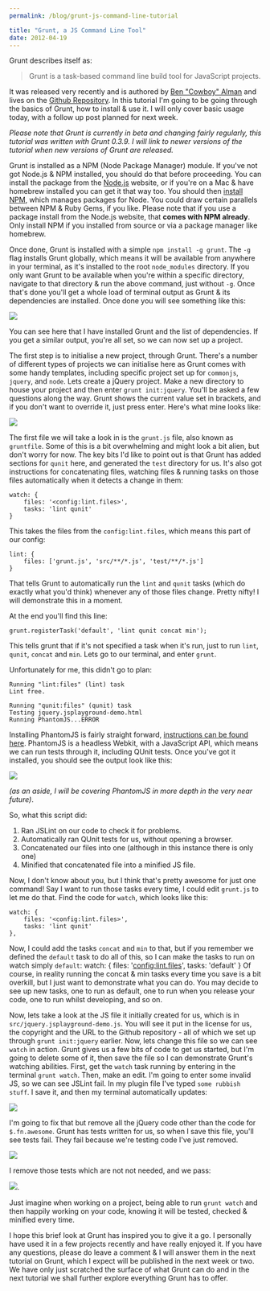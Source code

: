 ```yaml
---
permalink: /blog/grunt-js-command-line-tutorial

title: "Grunt, a JS Command Line Tool"
date: 2012-04-19
---
```


Grunt describes itself as:

> Grunt is a task-based command line build tool for JavaScript projects.

It was released very recently and is authored by [Ben "Cowboy" Alman](http://benalman.com/) and lives on the [Github Repository](https://github.com/cowboy/grunt). In this tutorial I'm going to be going through the basics of Grunt, how to install & use it. I will only cover basic usage today, with a follow up post planned for next week.

_Please note that Grunt is currently in beta and changing fairly regularly, this tutorial was written with Grunt 0.3.9. I will link to newer versions of the tutorial when new versions of Grunt are released._

Grunt is installed as a NPM (Node Package Manager) module. If you've not got Node.js & NPM installed, you should do that before proceeding. You can install the package from the [Node.js](http://nodejs.org/) website, or if you're on a Mac & have homebrew installed you can get it that way too. You should then [install NPM](http://npmjs.org/), which manages packages for Node. You could draw certain parallels between NPM & Ruby Gems, if you like. Please note that if you use a package install from the Node.js website, that **comes with NPM already**. Only install NPM if you installed from source or via a package manager like homebrew.

Once done, Grunt is installed with a simple `npm install -g grunt`. The `-g` flag installs Grunt globally, which means it will be available from anywhere in your terminal, as it's installed to the root `node_modules` directory. If you only want Grunt to be available when you're within a specific directory, navigate to that directory & run the above command, just without `-g`. Once that's done you'll get a whole load of terminal output as Grunt & its dependencies are installed. Once done you will see something like this:

![](https://cl.ly/2G1z461139080p1S3K1g/Screen%20Shot%202012-04-18%20at%2020.15.02.png)

You can see here that I have installed Grunt and the list of dependencies. If you get a similar output, you're all set, so we can now set up a project.

The first step is to initialise a new project, through Grunt. There's a number of different types of projects we can initialise here as Grunt comes with some handy templates, including specific project set up for `commonjs`, `jquery`, and `node`. Lets create a jQuery project. Make a new directory to house your project and then enter `grunt init:jquery`. You'll be asked a few questions along the way. Grunt shows the current value set in brackets, and if you don't want to override it, just press enter. Here's what mine looks like:

![](https://cl.ly/3X280k1h031O0l0Q1u2P/Screen%20Shot%202012-04-18%20at%2019.14.03.png)

The first file we will take a look in is the `grunt.js` file, also known as `gruntfile`. Some of this is a bit overwhelming and might look a bit alien, but don't worry for now. The key bits I'd like to point out is that Grunt has added sections for `qunit` here, and generated the `test` directory for us. It's also got instructions for concatenating files, watching files & running tasks on those files automatically when it detects a change in them:

    watch: {
    	files: '<config:lint.files>',
    	tasks: 'lint qunit'
    }

This takes the files from the `config:lint.files`, which means this part of our config:

    lint: {
    	files: ['grunt.js', 'src/**/*.js', 'test/**/*.js']
    }

That tells Grunt to automatically run the `lint` and `qunit` tasks (which do exactly what you'd think) whenever any of those files change. Pretty nifty! I will demonstrate this in a moment.

At the end you'll find this line:

    grunt.registerTask('default', 'lint qunit concat min');

This tells grunt that if it's not specified a task when it's run, just to run `lint`, `qunit`, `concat` and `min`. Lets go to our terminal, and enter `grunt`.

Unfortunately for me, this didn't go to plan:

    Running "lint:files" (lint) task
    Lint free.

    Running "qunit:files" (qunit) task
    Testing jquery.jsplayground-demo.html
    Running PhantomJS...ERROR

Installing PhantomJS is fairly straight forward, [instructions can be found here](http://code.google.com/p/phantomjs/wiki/Installation). PhantomJS is a headless Webkit, with a JavaScript API, which means we can run tests through it, including QUnit tests. Once you've got it installed, you should see the output look like this:

![](https://cl.ly/0B0L1t2E273j1900223A/Screen%20Shot%202012-04-18%20at%2019.24.44.png)

_(as an aside, I will be covering PhantomJS in more depth in the very near future)_.

So, what this script did:

1. Ran JSLint on our code to check it for problems.
2. Automatically ran QUnit tests for us, without opening a browser.
3. Concatenated our files into one (although in this instance there is only one)
4. Minified that concatenated file into a minified JS file.

Now, I don't know about you, but I think that's pretty awesome for just one command! Say I want to run those tasks every time, I could edit `grunt.js` to let me do that. Find the code for `watch`, which looks like this:

    watch: {
    	files: '<config:lint.files>',
    	tasks: 'lint qunit'
    },

Now, I could add the tasks `concat` and `min` to that, but if you remember we defined the `default` task to do all of this, so I can make the tasks to run on watch simply `default`:
watch: {
files: '<config:lint.files>',
tasks: 'default'
}
Of course, in reality running the concat & min tasks every time you save is a bit overkill, but I just want to demonstrate what you can do. You may decide to see up new tasks, one to run as default, one to run when you release your code, one to run whilst developing, and so on.

Now, lets take a look at the JS file it initially created for us, which is in `src/jquery.jsplayground-demo.js`. You will see it put in the license for us, the copyright and the URL to the Github repository - all of which we set up through `grunt init:jquery` earlier. Now, lets change this file so we can see `watch` in action. Grunt gives us a few bits of code to get us started, but I'm going to delete some of it, then save the file so I can demonstrate Grunt's watching abilities. First, get the `watch` task running by entering in the terminal `grunt watch`. Then, make an edit. I'm going to enter some invalid JS, so we can see JSLint fail. In my plugin file I've typed `some rubbish stuff`. I save it, and then my terminal automatically updates:

![](https://cl.ly/2H363C2Y2z1x3B2t3B1U/Screen%20Shot%202012-04-18%20at%2019.52.40.png)

I'm going to fix that but remove all the jQuery code other than the code for `$.fn.awesome`. Grunt has tests written for us, so when I save this file, you'll see tests fail. They fail because we're testing code I've just removed.

![](https://cl.ly/1L343g2G3E0n2x0X1V2F/Screen%20Shot%202012-04-18%20at%2019.56.24.png)

I remove those tests which are not not needed, and we pass:

![](https://cl.ly/1I3g3H470i2K3G401h2l/Screen%20Shot%202012-04-18%20at%2019.58.04.png).

Just imagine when working on a project, being able to run `grunt watch` and then happily working on your code, knowing it will be tested, checked & minified every time.

I hope this brief look at Grunt has inspired you to give it a go. I personally have used it in a few projects recently and have really enjoyed it. If you have any questions, please do leave a comment & I will answer them in the next tutorial on Grunt, which I expect will be published in the next week or two. We have only just scratched the surface of what Grunt can do and in the next tutorial we shall further explore everything Grunt has to offer.
